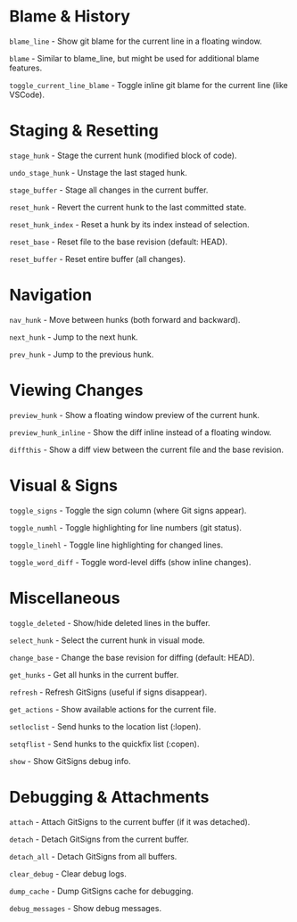 # Blame & History
`blame_line` - Show git blame for the current line in a floating window.

`blame` - Similar to blame_line, but might be used for additional blame features.

`toggle_current_line_blame` - Toggle inline git blame for the current line (like VSCode).
 
# Staging & Resetting
`stage_hunk` - Stage the current hunk (modified block of code).

`undo_stage_hunk` - Unstage the last staged hunk.

`stage_buffer` - Stage all changes in the current buffer.

`reset_hunk` - 	Revert the current hunk to the last committed state.

`reset_hunk_index` - Reset a hunk by its index instead of selection.

`reset_base` - Reset file to the base revision (default: HEAD).

`reset_buffer` - 	Reset entire buffer (all changes).

# Navigation
`nav_hunk` - Move between hunks (both forward and backward).

`next_hunk` -	Jump to the next hunk.

`prev_hunk` -	Jump to the previous hunk.

# Viewing Changes
`preview_hunk` - Show a floating window preview of the current hunk.

`preview_hunk_inline` -	Show the diff inline instead of a floating window.

`diffthis` - Show a diff view between the current file and the base revision.

# Visual & Signs
`toggle_signs` -	Toggle the sign column (where Git signs appear).

`toggle_numhl` -	Toggle highlighting for line numbers (git status).

`toggle_linehl` -	Toggle line highlighting for changed lines.

`toggle_word_diff` -	Toggle word-level diffs (show inline changes).

# Miscellaneous
`toggle_deleted` -	Show/hide deleted lines in the buffer.

`select_hunk` -	Select the current hunk in visual mode.

`change_base` -	Change the base revision for diffing (default: HEAD).

`get_hunks`	- Get all hunks in the current buffer.

`refresh` -	Refresh GitSigns (useful if signs disappear).

`get_actions` -	Show available actions for the current file.

`setloclist` -	Send hunks to the location list (:lopen).

`setqflist` -	Send hunks to the quickfix list (:copen).

`show` -	Show GitSigns debug info.

# Debugging & Attachments
`attach` -	Attach GitSigns to the current buffer (if it was detached).

`detach` -	Detach GitSigns from the current buffer.

`detach_all` -	Detach GitSigns from all buffers.

`clear_debug` -	Clear debug logs.

`dump_cache` -	Dump GitSigns cache for debugging.

`debug_messages` -	Show debug messages.
